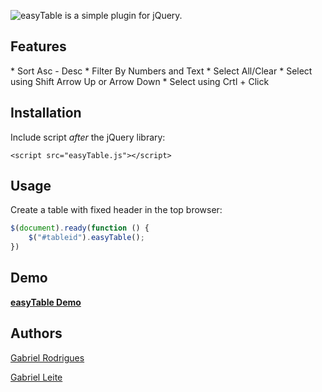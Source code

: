 ![easyTable is a simple plugin for jQuery.](http://s14.postimg.org/qg7kzmdsx/easy_Table.png)

<h2>
<a name="Features" class="anchor" href="#features"><span class="mini-icon mini-icon-link"></span></a>Features</h2>
* Sort Asc - Desc
* Filter By Numbers and Text
* Select All/Clear
* Select using Shift Arrow Up or Arrow Down
* Select using Crtl + Click

<h2>
<a name="installation" class="anchor" href="#installation"><span class="mini-icon mini-icon-link"></span></a>Installation</h2>

<p>Include script <em>after</em> the jQuery library:</p>

<pre><code>&lt;script src="easyTable.js"&gt;&lt;/script&gt;
</code></pre>


<h2>
<a name="usage" class="anchor" href="#usage"><span class="mini-icon mini-icon-link"></span></a>Usage</h2>

<p>Create a table with fixed header in the top browser:</p>

```javascript
$(document).ready(function () {
    $("#tableid").easyTable();
})
```
<h2>
<a name="demo" class="anchor" href="#demo"><span class="mini-icon mini-icon-link"></span></a>Demo</h2>
<p><strong><a href="http://gabrielr47.github.io/plugin/">easyTable Demo</a></strong> </p>
<h2>
<a name="authors" class="anchor" href="#authors"><span class="mini-icon mini-icon-link"></span></a>Authors</h2>

<p><a href="http://pt.stackoverflow.com/users/17658/gabriel-rodrigues" target="_blank">Gabriel Rodrigues</a></p>
<p><a href="http://pt.stackoverflow.com/users/41757/gabriel-leite" target="_blank">Gabriel Leite</a></p></article>

